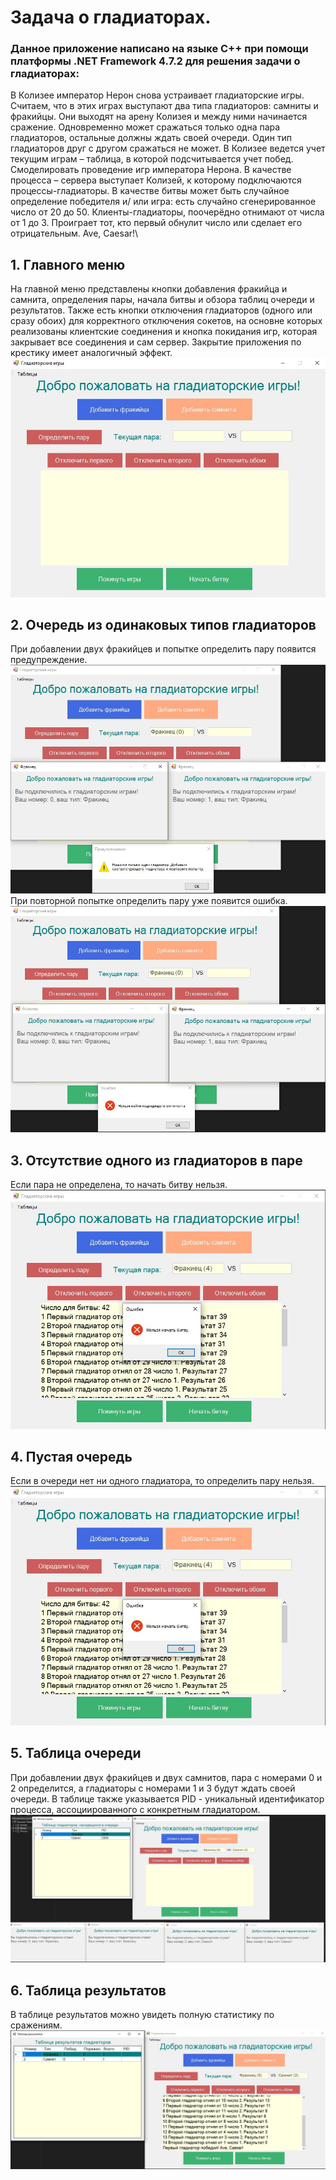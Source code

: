 # Задача о гладиаторах. 
### Данное приложение написано на языке С++ при помощи платформы .NET Framework 4.7.2 для решения задачи о гладиаторах:
 В Колизее император Нерон снова устраивает гладиаторские игры. Считаем, что в этих играх выступают два типа гладиаторов: самниты и фракийцы. Они выходят на арену Колизея и между ними начинается сражение. Одновременно может сражаться только одна пара гладиаторов, остальные должны ждать своей очереди. Один тип гладиаторов друг с другом сражаться не может. В Колизее ведется учет текущим играм – таблица, в которой подсчитывается учет побед. Смоделировать проведение игр императора Нерона. В качестве процесса – сервера выступает Колизей, к которому подключаются процессы-гладиаторы. В качестве битвы может быть случайное определение победителя и/ или игра: есть случайно сгенерированное число от 20 до 50. Клиенты-гладиаторы, поочерёдно отнимают от числа от 1 до 3. Проиграет тот, кто первый обнулит число или сделает его отрицательным. Ave, Caesar!\
 ## 1. Главного меню
 На главной меню представлены кнопки добавления фракийца и самнита, определения пары, начала битвы и обзора таблиц очереди и результатов. Также есть кнопки отключения гладиаторов (одного или сразу обоих) для корректного отключения сокетов, на основне которых реализованы клиентские соединения и кнопка покидания игр, которая закрывает все соединения и сам сервер. Закрытие приложения по крестику имеет аналогичный эффект.
 ![Главное меню](./Images/Главное%20меню.jpg)
 ## 2. Очередь из одинаковых типов гладиаторов
 При добавлении двух фракийцев и попытке определить пару появится предупреждение.
 ![Главное меню](./Images/Оба%20фракийца%20(предупреждение).jpg)
 При повторной попытке определить пару уже появится ошибка.
 ![Главное меню](./Images/Оба%20фракийца.jpg)
 ## 3. Отсутствие одного из гладиаторов в паре
  Если пара не определена, то начать битву нельзя.
 ![Главное меню](./Images/Ошибка%20начала%20битвы.jpg)
 ## 4. Пустая очередь
  Если в очереди нет ни одного гладиатора, то определить пару нельзя.
 ![Главное меню](./Images/Ошибка%20начала%20битвы.jpg)
  ## 5. Таблица очереди
  При добавлении двух фракийцев и двух самнитов, пара с номерами 0 и 2 определится, а гладиаторы с номерами 1 и 3 будут ждать своей очереди. В таблице также указывается PID - уникальный идентификатор процесса, ассоциированного с конкретным гладиатором.
 ![Главное меню](./Images/Таблица%20очереди.jpg)
   ## 6. Таблица результатов
В таблице результатов можно увидеть полную статистику по сражениям.
 ![Главное меню](./Images/Таблица%20результатов.jpg)